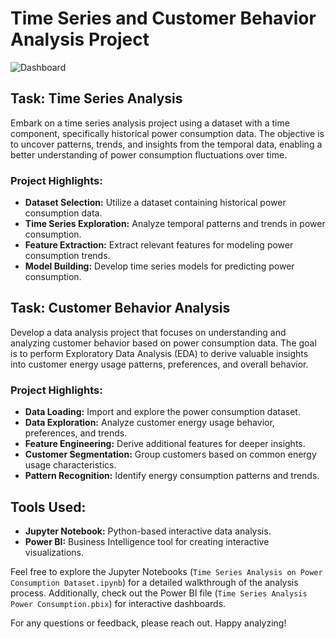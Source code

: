 # Time Series and Customer Behavior Analysis Project

![Dashboard](https://github.com/Bala-Saatvik/CVIP-Internship/assets/94885375/456f1b7f-d126-43f6-8ffd-45380eeda03c)


## Task: Time Series Analysis

Embark on a time series analysis project using a dataset with a time component, specifically historical power consumption data. The objective is to uncover patterns, trends, and insights from the temporal data, enabling a better understanding of power consumption fluctuations over time.

### Project Highlights:

- **Dataset Selection:** Utilize a dataset containing historical power consumption data.
- **Time Series Exploration:** Analyze temporal patterns and trends in power consumption.
- **Feature Extraction:** Extract relevant features for modeling power consumption trends.
- **Model Building:** Develop time series models for predicting power consumption.

## Task: Customer Behavior Analysis

Develop a data analysis project that focuses on understanding and analyzing customer behavior based on power consumption data. The goal is to perform Exploratory Data Analysis (EDA) to derive valuable insights into customer energy usage patterns, preferences, and overall behavior.

### Project Highlights:

- **Data Loading:** Import and explore the power consumption dataset.
- **Data Exploration:** Analyze customer energy usage behavior, preferences, and trends.
- **Feature Engineering:** Derive additional features for deeper insights.
- **Customer Segmentation:** Group customers based on common energy usage characteristics.
- **Pattern Recognition:** Identify energy consumption patterns and trends.

## Tools Used:

- **Jupyter Notebook:** Python-based interactive data analysis.
- **Power BI:** Business Intelligence tool for creating interactive visualizations.

Feel free to explore the Jupyter Notebooks (`Time Series Analysis on Power Consumption Dataset.ipynb`) for a detailed walkthrough of the analysis process. Additionally, check out the Power BI file (`Time Series Analysis Power Consumption.pbix`) for interactive dashboards.

For any questions or feedback, please reach out. Happy analyzing!
